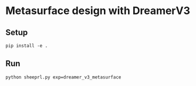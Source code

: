 # Metasurface design with DreamerV3
## Setup
```
pip install -e .
```

## Run
```
python sheeprl.py exp=dreamer_v3_metasurface
```